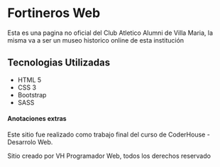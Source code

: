 <h1>Fortineros Web</h1>
<p>Esta es una pagina no oficial del Club Atletico Alumni de Villa Maria, la misma va a ser un museo historico online de esta institución</p>

<h2>Tecnologias Utilizadas</h2>
<ul>
    <li>HTML 5</li>
    <li>CSS 3</li>
    <li>Bootstrap</li>
    <li>SASS</li>
</ul>
<h4>Anotaciones extras</h4>
<p>Este sitio fue realizado como trabajo final del curso de CoderHouse - Desarrolo Web.</p>
<p>Sitio creado por VH Programador Web, todos los derechos reservado</p>